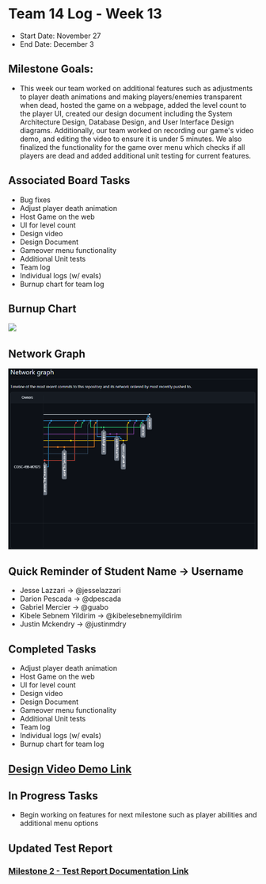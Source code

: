# Team 14 Log - Week 13
- Start Date: November 27
- End Date: December 3

## Milestone Goals:
- This week our team worked on additional features such as adjustments to player death animations and making players/enemies transparent when dead, hosted the game on a webpage, added the level count to the player UI, created our design document including the System Architecture Design, Database Design, and User Interface Design diagrams. Additionally, our team worked on recording our game's video demo, and editing the video to ensure it is under 5 minutes. We also finalized the functionality for the game over menu which checks if all players are dead and added additional unit testing for current features. 

## Associated Board Tasks
- Bug fixes
- Adjust player death animation
- Host Game on the web
- UI for level count
- Design video
- Design Document
- Gameover menu functionality
- Additional Unit tests
- Team log
- Individual logs (w/ evals)
- Burnup chart for team log

## Burnup Chart
![](screenshots/burnup_chart_week13.JPG)

## Network Graph
![](screenshots/networkgraph_week13.png)

## Quick Reminder of Student Name → Username
- Jesse Lazzari → @jesselazzari
- Darion Pescada → @dpescada
- Gabriel Mercier → @guabo
- Kibele Sebnem Yildirim → @kibelesebnemyildirim
- Justin Mckendry → @justinmdry

## Completed Tasks
- Adjust player death animation
- Host Game on the web
- UI for level count
- Design video
- Design Document
- Gameover menu functionality
- Additional Unit tests
- Team log
- Individual logs (w/ evals)
- Burnup chart for team log

## [Design Video Demo Link](https://youtu.be/Ku38HL_pKv4)

## In Progress Tasks
- Begin working on features for next milestone such as player abilities and additional menu options

## Updated Test Report 
### [Milestone 2 - Test Report Documentation Link](../../tests/Test_log.md)
